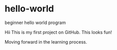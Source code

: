 # hello-world
beginner hello world program

Hii
This is my first project on GitHub.
This looks fun!

Moving forward in the learning process. 
